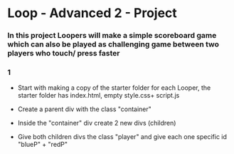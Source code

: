 # Loop - Advanced 2 - Project
### In this project Loopers will make a simple scoreboard game which can also be played as challenging game between two players who touch/ press faster

### 1
- Start with making a copy of the starter folder for each Looper, the starter folder has index.html, empty style.css+ script.js

- Create a parent div with the class "container"
- Inside the "container" div create 2 new divs (children)
- Give both children divs the class "player" and give each one specific id "blueP" + "redP"
